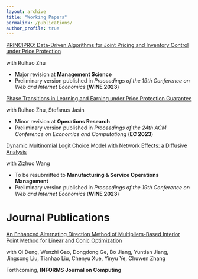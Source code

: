 ```yaml
---
layout: archive
title: "Working Papers"
permalink: /publications/
author_profile: true
---
```


[PRINCIPRO: Data-Driven Algorithms for Joint Pricing and Inventory Control under Price Protection](https://papers.ssrn.com/sol3/papers.cfm?abstract_id=4511384)

with Ruihao Zhu

- Major revision at **Management Science**
- Preliminary version published in *Proceedings of the 19th Conference on Web and Internet Economics* (**WINE 2023**)

[Phase Transitions in Learning and Earning under Price Protection Guarantee](https://papers.ssrn.com/sol3/papers.cfm?abstract_id=4265182)

with Ruihao Zhu, Stefanus Jasin

- Minor revision at **Operations Research**
- Preliminary version published in *Proceedings of the 24th ACM Conference on Economics and Computationg* (**EC 2023**)

[Dynamic Multinomial Logit Choice Model with Network Effects: a Diffusive Analysis](https://papers.ssrn.com/sol3/papers.cfm?abstract_id=3939717)

with Zizhuo Wang

- To be resubmitted to **Manufacturing & Service Operations Management**
- Preliminary version published in *Proceedings of the 19th Conference on Web and Internet Economics* (**WINE 2023**)

Journal Publications
======

[An Enhanced Alternating Direction Method of Multipliers-Based Interior Point Method for Linear and Conic Optimization](https://arxiv.org/abs/2209.01793)

with Qi Deng, Wenzhi Gao, Dongdong Ge, Bo Jiang, Yuntian Jiang, Jingsong Liu, Tianhao Liu, Chenyu Xue, Yinyu Ye, Chuwen Zhang

Forthcoming, **INFORMS Journal on Computing**


